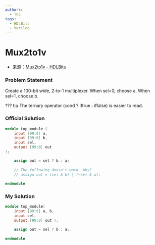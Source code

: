 ```yaml
---
authors:
  - TFC
tags:
  - HDLBits
  - Verilog
---
```

# Mux2to1v
- 来源：[Mux2to1v - HDLBits](https://hdlbits.01xz.net/wiki/Mux2to1v)

### Problem Statement
Create a 100-bit wide, 2-to-1 multiplexer. When sel=0, choose a. When sel=1, choose b.

??? tip
	The ternary operator (cond ? iftrue : iffalse) is easier to read.

### Official Solution

```Verilog
module top_module (
	input [99:0] a,
	input [99:0] b,
	input sel,
	output [99:0] out
);

	assign out = sel ? b : a;
	
	// The following doesn't work. Why?
	// assign out = (sel & b) | (~sel & a);
	
endmodule
```

### My Solution

```Verilog
module top_module( 
    input [99:0] a, b,
    input sel,
    output [99:0] out );

    assign out = sel ? b : a;
    
endmodule
```